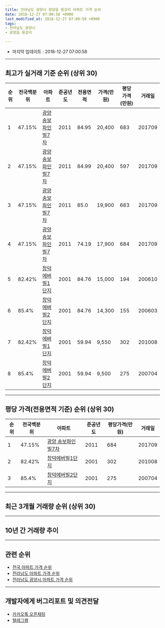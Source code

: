 ```yaml
---
title: 전라남도 광양시 광양읍 용강리 아파트 가격 순위
date: 2018-12-27 07:00:58 +0900
last_modified_at: 2018-12-27 07:00:58 +0900
tags:
- 전라남도 광양시
- 광양읍 용강리

---
```


* 마지막 업데이트 : 2018-12-27 07:00:58

---

## 최고가 실거래 기준 순위 (상위 30)


|순위|전국백분위|아파트|준공년도|전용면적|가격(만원)|평당가격(만원)|거래일|
|---|---|---|---|---|---|---|---|
|1|47.15%|[광양 송보파인빌7차](https://search.naver.com/search.naver?query=%EC%A0%84%EB%9D%BC%EB%82%A8%EB%8F%84+%EA%B4%91%EC%96%91%EC%8B%9C+%EA%B4%91%EC%96%91%EC%9D%8D+%EC%9A%A9%EA%B0%95%EB%A6%AC+%EA%B4%91%EC%96%91+%EC%86%A1%EB%B3%B4%ED%8C%8C%EC%9D%B8%EB%B9%8C7%EC%B0%A8)|2011|84.95|20,400|683|201709|
|2|47.15%|[광양 송보파인빌7차](https://search.naver.com/search.naver?query=%EC%A0%84%EB%9D%BC%EB%82%A8%EB%8F%84+%EA%B4%91%EC%96%91%EC%8B%9C+%EA%B4%91%EC%96%91%EC%9D%8D+%EC%9A%A9%EA%B0%95%EB%A6%AC+%EA%B4%91%EC%96%91+%EC%86%A1%EB%B3%B4%ED%8C%8C%EC%9D%B8%EB%B9%8C7%EC%B0%A8)|2011|84.99|20,400|597|201709|
|3|47.15%|[광양 송보파인빌7차](https://search.naver.com/search.naver?query=%EC%A0%84%EB%9D%BC%EB%82%A8%EB%8F%84+%EA%B4%91%EC%96%91%EC%8B%9C+%EA%B4%91%EC%96%91%EC%9D%8D+%EC%9A%A9%EA%B0%95%EB%A6%AC+%EA%B4%91%EC%96%91+%EC%86%A1%EB%B3%B4%ED%8C%8C%EC%9D%B8%EB%B9%8C7%EC%B0%A8)|2011|85.0|19,900|683|201709|
|4|47.15%|[광양 송보파인빌7차](https://search.naver.com/search.naver?query=%EC%A0%84%EB%9D%BC%EB%82%A8%EB%8F%84+%EA%B4%91%EC%96%91%EC%8B%9C+%EA%B4%91%EC%96%91%EC%9D%8D+%EC%9A%A9%EA%B0%95%EB%A6%AC+%EA%B4%91%EC%96%91+%EC%86%A1%EB%B3%B4%ED%8C%8C%EC%9D%B8%EB%B9%8C7%EC%B0%A8)|2011|74.19|17,900|684|201709|
|5|82.42%|[창덕에버빌1단지](https://search.naver.com/search.naver?query=%EC%A0%84%EB%9D%BC%EB%82%A8%EB%8F%84+%EA%B4%91%EC%96%91%EC%8B%9C+%EA%B4%91%EC%96%91%EC%9D%8D+%EC%9A%A9%EA%B0%95%EB%A6%AC+%EC%B0%BD%EB%8D%95%EC%97%90%EB%B2%84%EB%B9%8C1%EB%8B%A8%EC%A7%80)|2001|84.76|15,000|194|200610|
|6|85.4%|[창덕에버빌2단지](https://search.naver.com/search.naver?query=%EC%A0%84%EB%9D%BC%EB%82%A8%EB%8F%84+%EA%B4%91%EC%96%91%EC%8B%9C+%EA%B4%91%EC%96%91%EC%9D%8D+%EC%9A%A9%EA%B0%95%EB%A6%AC+%EC%B0%BD%EB%8D%95%EC%97%90%EB%B2%84%EB%B9%8C2%EB%8B%A8%EC%A7%80)|2001|84.76|14,300|155|200603|
|7|82.42%|[창덕에버빌1단지](https://search.naver.com/search.naver?query=%EC%A0%84%EB%9D%BC%EB%82%A8%EB%8F%84+%EA%B4%91%EC%96%91%EC%8B%9C+%EA%B4%91%EC%96%91%EC%9D%8D+%EC%9A%A9%EA%B0%95%EB%A6%AC+%EC%B0%BD%EB%8D%95%EC%97%90%EB%B2%84%EB%B9%8C1%EB%8B%A8%EC%A7%80)|2001|59.94|9,550|302|201008|
|8|85.4%|[창덕에버빌2단지](https://search.naver.com/search.naver?query=%EC%A0%84%EB%9D%BC%EB%82%A8%EB%8F%84+%EA%B4%91%EC%96%91%EC%8B%9C+%EA%B4%91%EC%96%91%EC%9D%8D+%EC%9A%A9%EA%B0%95%EB%A6%AC+%EC%B0%BD%EB%8D%95%EC%97%90%EB%B2%84%EB%B9%8C2%EB%8B%A8%EC%A7%80)|2001|59.94|9,500|275|200704|


---

## 평당 가격(전용면적 기준) 순위 (상위 30)


|순위|전국백분위|아파트|준공년도|평당가격(만원)|거래일|
|---|---|---|---|---|---|
|1|47.15%|[광양 송보파인빌7차](https://search.naver.com/search.naver?query=%EC%A0%84%EB%9D%BC%EB%82%A8%EB%8F%84+%EA%B4%91%EC%96%91%EC%8B%9C+%EA%B4%91%EC%96%91%EC%9D%8D+%EC%9A%A9%EA%B0%95%EB%A6%AC+%EA%B4%91%EC%96%91+%EC%86%A1%EB%B3%B4%ED%8C%8C%EC%9D%B8%EB%B9%8C7%EC%B0%A8)|2011|684|201709|
|2|82.42%|[창덕에버빌1단지](https://search.naver.com/search.naver?query=%EC%A0%84%EB%9D%BC%EB%82%A8%EB%8F%84+%EA%B4%91%EC%96%91%EC%8B%9C+%EA%B4%91%EC%96%91%EC%9D%8D+%EC%9A%A9%EA%B0%95%EB%A6%AC+%EC%B0%BD%EB%8D%95%EC%97%90%EB%B2%84%EB%B9%8C1%EB%8B%A8%EC%A7%80)|2001|302|201008|
|3|85.4%|[창덕에버빌2단지](https://search.naver.com/search.naver?query=%EC%A0%84%EB%9D%BC%EB%82%A8%EB%8F%84+%EA%B4%91%EC%96%91%EC%8B%9C+%EA%B4%91%EC%96%91%EC%9D%8D+%EC%9A%A9%EA%B0%95%EB%A6%AC+%EC%B0%BD%EB%8D%95%EC%97%90%EB%B2%84%EB%B9%8C2%EB%8B%A8%EC%A7%80)|2001|275|200704|


---

## 최근 3개월 거래량 순위 (상위 30)


<div style="width:100%;">
    <canvas id="deal_count_ranking" height="250"></canvas>
</div>


<script>
new Chart(document.getElementById("deal_count_ranking"), {
    type: 'horizontalBar',
    data: {
        labels: ['창덕에버빌2단지', '창덕에버빌1단지'],
        datasets: [{
            label: '실거래 수',
            data: [16, 4],
            borderColor: "rgba(255, 0, 128, 1)",
            backgroundColor: "rgba(255, 0, 128, 0.5)",
            fill: false,
        }]
    },
    options: {
        responsive: true,
        title: {
            display: true,
            text: '최근 3개월 거래량 순위'
        },
        tooltips: {
            mode: 'index',
            intersect: false,
            callbacks: {
                title: function(tooltipItems, data) {
                    return "실거래 수:";
                },
                label: function(tooltipItem, data) {
                    return data.labels[tooltipItem.index] + ": " + tooltipItem.xLabel;
                }
            }
        },
        hover: {
            mode: 'nearest',
            intersect: true
        },
        scales: {
            xAxes: [{
                display: true,
                scaleLabel: {
                    display: true,
                    labelString: '실거래 수'
                },
                ticks: {
                    suggestedMin: 0,
                }
            }],
            yAxes: [{
                display: true,
                ticks: {
                    autoSkip: false,
                    callback: function(value, index, values) {
                        if (value.length > 15)
                            return value.substr(0, 13) + "...";
                        else
                            return value;
                    }
                },
                scaleLabel: {
                    display: false,
                }
            }]
        }
    }
});

</script>


---

## 10년 간 거래량 추이


<div style="width:100%;">
    <canvas id="deal_progress" height="250"></canvas>
</div>

<script>
new Chart(document.getElementById("deal_progress"), {
    type: 'line',
    data: {
        labels: ['200812','200901','200902','200903','200904','200905','200906','200907','200908','200909','200910','200911','200912','201001','201002','201003','201004','201005','201006','201007','201008','201009','201010','201011','201012','201101','201102','201103','201104','201105','201106','201107','201108','201109','201110','201111','201112','201201','201202','201203','201204','201205','201206','201207','201208','201209','201210','201211','201212','201301','201302','201303','201304','201305','201306','201307','201308','201309','201310','201311','201312','201401','201402','201403','201404','201405','201406','201407','201408','201409','201410','201411','201412','201501','201502','201503','201504','201505','201506','201507','201508','201509','201510','201511','201512','201601','201602','201603','201604','201605','201606','201607','201608','201609','201610','201611','201612','201701','201702','201703','201704','201705','201706','201707','201708','201709','201710','201711','201712','201801','201802','201803','201804','201805','201806','201807','201808','201809','201810','201811','201812'],
        datasets: [{
            label: '실거래 수',
            pointRadius: 1,
            data: [2, 2, 3, 1, 2, 2, 5, 2, 16, 8, 3, 9, 11, 7, 5, 19, 15, 3, 8, 0, 5, 2, 10, 18, 10, 11, 8, 10, 15, 15, 7, 3, 8, 9, 5, 4, 6, 4, 5, 5, 5, 2, 3, 6, 4, 4, 11, 7, 7, 0, 6, 1, 3, 5, 5, 2, 3, 2, 4, 4, 2, 2, 2, 2, 1, 4, 4, 4, 3, 4, 3, 2, 3, 6, 1, 5, 4, 7, 2, 6, 3, 5, 6, 8, 7, 6, 9, 3, 23, 7, 4, 8, 11, 7, 12, 9, 3, 9, 8, 6, 6, 11, 8, 7, 7, 114, 8, 8, 8, 2, 23, 5, 14, 8, 7, 14, 6, 7, 11, 4, 5],
            borderColor: "rgba(255, 201, 14, 1)",
            backgroundColor: "rgba(255, 201, 14, 0.5)",
            fill: true,
        }]
    },
    options: {
        responsive: true,
        title: {
            display: true,
            text: '10년간 거래량 추이'
        },
        tooltips: {
            mode: 'index',
            intersect: false,
        },
        hover: {
            mode: 'nearest',
            intersect: true
        },
        scales: {
            xAxes: [{
                display: true,
                scaleLabel: {
                    display: true,
                    labelString: '년/월'
                }
            }],
            yAxes: [{
                display: true,
                ticks: {
                    suggestedMin: 0,
                },
                scaleLabel: {
                    display: true,
                    labelString: '실거래 수'
                }
            }]
        }
    }
});

</script>


---

## 관련 순위

- [전국 아파트 가격 순위](https://inasie.github.io/apt-ranking/전국)
- [전라남도 아파트 가격 순위](https://inasie.github.io/apt-ranking/전라남도)
- [전라남도 광양시 아파트 가격 순위](https://inasie.github.io/apt-ranking/전라남도-광양시)


---

## 개발자에게 버그리포트 및 의견전달

- [카카오톡 오픈채팅](https://open.kakao.com/o/gLJUAP4)
- [텔레그램](https://t.me/inasie)

